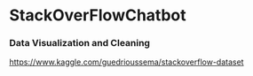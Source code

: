 # StackOverFlowChatbot
### Data Visualization and Cleaning
https://www.kaggle.com/guedrioussema/stackoverflow-dataset
